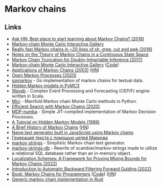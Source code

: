 # Markov chains

## Links

- [Ask HN: Best place to start learning about Markov Chains? (2019)](https://news.ycombinator.com/item?id=19633212)
- [Markov-chain Monte Carlo Interactive Gallery](https://chi-feng.github.io/mcmc-demo/)
- [Really fast Markov chains in ~20 lines of sh, grep, cut and awk (2019)](https://0x0f0f0f.github.io/posts/2019/11/really-fast-markov-chains-in-~20-lines-of-sh-grep-cut-and-awk/)
- [Notes on the Theory of Markov Chains in a Continuous State Space](http://rmcgibbo.org/posts/notes-on-the-theory-of-markov-chains-in-a-continuous-state-space/)
- [Markov Chain Truncation for Doubly-Intractable Inference (2017)](https://arxiv.org/abs/1610.05672)
- [Markov-chain Monte Carlo Interactive Gallery](http://chi-feng.github.io/mcmc-demo/) ([Code](https://github.com/chi-feng/mcmc-demo))
- [Applications of Markov Chains (2003)](http://langvillea.people.cofc.edu/MCapps7.pdf) ([HN](https://news.ycombinator.com/item?id=23639863))
- [Open Markov Processes (2020)](https://johncarlosbaez.wordpress.com/2020/07/04/open-markov-processes/)
- [gomarkov](https://github.com/mb-14/gomarkov) - Go implementation of markov chains for textual data.
- [Hidden Markov models in PyMC3](https://github.com/AmpersandTV/pymc3-hmm)
- [Wayeb](https://github.com/ElAlev/Wayeb) - Complex Event Processing and Forecasting (CEP/F) engine written in Scala.
- [Mici](https://github.com/matt-graham/mici) - Manifold Markov chain Monte Carlo methods in Python.
- [Efficient Search with Markov Chains (2020)](https://www.daniellowengrub.com/blog/2020/04/16/efficient-search)
- [MDP-numba](https://github.com/louisabraham/mdp-numba) - Simple JIT-compiled implementation of Markov Decision Processes.
- [A Tutorial on Hidden Markov Models (1989)](https://courses.physics.illinois.edu/ece417/fa2017/rabiner89.pdf)
- [A Brief History of Markov Chains](https://mewo2.com/notes/markov-history/) ([HN](https://news.ycombinator.com/item?id=28658297))
- [Naive text generator built in JavaScript using Markov chains](https://github.com/bespoyasov/text-generator)
- [Генерация текста с помощью цепей Маркова](https://bespoyasov.ru/blog/text-generation-with-markov-chains/)
- [markov-strings](https://github.com/scambier/markov-strings) - Simplistic Markov chain text generator.
- [markov-strings-db](https://github.com/claabs/markov-strings-db) - Rewrite of scambier/markov-strings made to utilize a relational SQL database rather than an in-memory object.
- [Localization Schemes: A Framework for Proving Mixing Bounds for Markov Chains (2022)](https://arxiv.org/abs/2203.04163)
- [Introduction to Automatic Backward Filtering Forward Guiding (2022)](https://arxiv.org/abs/2203.04155)
- [Book: Markov Chains for Programmers](https://czekster.github.io/markov/) ([Code](https://github.com/czekster/markov)) ([HN](https://news.ycombinator.com/item?id=30877958))
- [Generic markov chain implementation in Rust](https://github.com/aatxe/markov)
